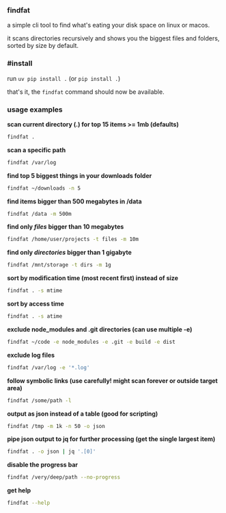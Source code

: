 ### findfat

a simple cli tool to find what's eating your disk space on linux or macos.

it scans directories recursively and shows you the biggest files and folders, sorted by size by default.

### #install

run `uv pip install .` (or `pip install .`)

that's it, the `findfat` command should now be available.

### usage examples

**scan current directory (.) for top 15 items >= 1mb (defaults)**
```bash
findfat .
```

**scan a specific path**
```bash
findfat /var/log
```

**find top 5 biggest things in your downloads folder**
```bash
findfat ~/downloads -n 5
```

**find items bigger than 500 megabytes in /data**
```bash
findfat /data -m 500m
```

**find only *files* bigger than 10 megabytes**
```bash
findfat /home/user/projects -t files -m 10m
```

**find only *directories* bigger than 1 gigabyte**
```bash
findfat /mnt/storage -t dirs -m 1g
```

**sort by modification time (most recent first) instead of size**
```bash
findfat . -s mtime
```

**sort by access time**
```bash
findfat . -s atime
```

**exclude node_modules and .git directories (can use multiple -e)**
```bash
findfat ~/code -e node_modules -e .git -e build -e dist
```

**exclude log files**
```bash
findfat /var/log -e '*.log'
```

**follow symbolic links (use carefully! might scan forever or outside target area)**
```bash
findfat /some/path -l
```

**output as json instead of a table (good for scripting)**
```bash
findfat /tmp -m 1k -n 50 -o json
```

**pipe json output to jq for further processing (get the single largest item)**
```bash
findfat . -o json | jq '.[0]'
```

**disable the progress bar**
```bash
findfat /very/deep/path --no-progress
```

**get help**
```bash
findfat --help
```